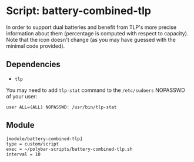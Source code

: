 # Script: battery-combined-tlp

In order to support dual batteries and benefit from TLP's more precise information about them (percentage is computed with respect to capacity).
Note that the icon doesn't change (as you may have guessed with the minimal code provided).


## Dependencies

* `tlp`

You may need to add `tlp-stat` command to the `/etc/sudoers` NOPASSWD of your user:

```
user ALL=(ALL) NOPASSWD: /usr/bin/tlp-stat
```


## Module

```
[module/battery-combined-tlp]
type = custom/script
exec = ~/polybar-scripts/battery-combined-tlp.sh
interval = 10
```
